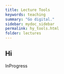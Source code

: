 ```yaml
---
title: Lecture Tools
keywords: teaching
summary: "Go digital."
sidebar: mydoc_sidebar
permalink: hy_tools.html
folder: lectures
---
```


## Hi

InProgress
